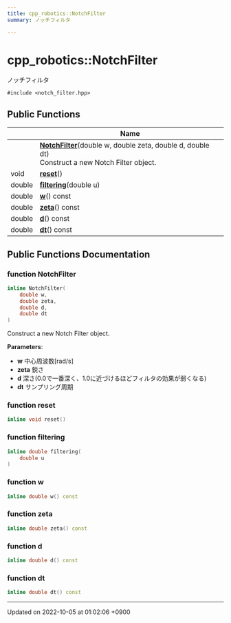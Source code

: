 ```yaml
---
title: cpp_robotics::NotchFilter
summary: ノッチフィルタ 

---
```


# cpp_robotics::NotchFilter



ノッチフィルタ 


`#include <notch_filter.hpp>`

## Public Functions

|                | Name           |
| -------------- | -------------- |
| | **[NotchFilter](/cpp_robotics/doxybook/Classes/classcpp__robotics_1_1NotchFilter/#function-notchfilter)**(double w, double zeta, double d, double dt)<br>Construct a new Notch Filter object.  |
| void | **[reset](/cpp_robotics/doxybook/Classes/classcpp__robotics_1_1NotchFilter/#function-reset)**() |
| double | **[filtering](/cpp_robotics/doxybook/Classes/classcpp__robotics_1_1NotchFilter/#function-filtering)**(double u) |
| double | **[w](/cpp_robotics/doxybook/Classes/classcpp__robotics_1_1NotchFilter/#function-w)**() const |
| double | **[zeta](/cpp_robotics/doxybook/Classes/classcpp__robotics_1_1NotchFilter/#function-zeta)**() const |
| double | **[d](/cpp_robotics/doxybook/Classes/classcpp__robotics_1_1NotchFilter/#function-d)**() const |
| double | **[dt](/cpp_robotics/doxybook/Classes/classcpp__robotics_1_1NotchFilter/#function-dt)**() const |

## Public Functions Documentation

### function NotchFilter

```cpp
inline NotchFilter(
    double w,
    double zeta,
    double d,
    double dt
)
```

Construct a new Notch Filter object. 

**Parameters**: 

  * **w** 中心周波数[rad/s] 
  * **zeta** 鋭さ 
  * **d** 深さ(0.0で一番深く、1.0に近づけるほどフィルタの効果が弱くなる) 
  * **dt** サンプリング周期 


### function reset

```cpp
inline void reset()
```


### function filtering

```cpp
inline double filtering(
    double u
)
```


### function w

```cpp
inline double w() const
```


### function zeta

```cpp
inline double zeta() const
```


### function d

```cpp
inline double d() const
```


### function dt

```cpp
inline double dt() const
```


-------------------------------

Updated on 2022-10-05 at 01:02:06 +0900